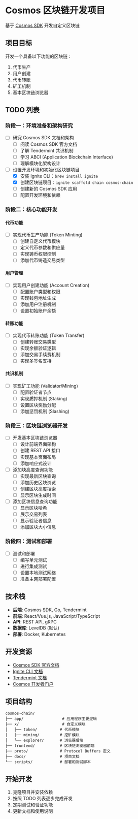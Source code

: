 # Cosmos 区块链开发项目

基于 [Cosmos SDK](https://docs.cosmos.network/) 开发自定义区块链

## 项目目标

开发一个具备以下功能的区块链：
1. 代币生产
2. 用户创建
3. 代币转账
4. 矿工机制
5. 基本区块链浏览器

## TODO 列表

### 阶段一：环境准备和架构研究
- [ ] 研究 Cosmos SDK 文档和架构
  - [ ] 阅读 Cosmos SDK 官方文档
  - [ ] 了解 Tendermint 共识机制
  - [ ] 学习 ABCI (Application Blockchain Interface)
  - [ ] 理解模块化架构设计

- [ ] 设置开发环境和初始化区块链项目
  - [x] 安装 Ignite CLI：`brew install ignite`
  - [x] 创建区块链项目：`ignite scaffold chain cosmos-chain`
  - [ ] 创建新的 Cosmos SDK 应用
  - [ ] 配置开发环境和依赖

### 阶段二：核心功能开发

#### 代币功能
- [ ] 实现代币生产功能 (Token Minting)
  - [ ] 创建自定义代币模块
  - [ ] 定义代币参数和供应量
  - [ ] 实现铸币权限控制
  - [ ] 添加代币铸造交易类型

#### 用户管理
- [ ] 实现用户创建功能 (Account Creation)
  - [ ] 配置账户类型和权限
  - [ ] 实现钱包地址生成
  - [ ] 添加用户注册机制
  - [ ] 设置初始账户余额

#### 转账功能
- [ ] 实现代币转账功能 (Token Transfer)
  - [ ] 创建转账交易类型
  - [ ] 实现余额验证逻辑
  - [ ] 添加交易手续费机制
  - [ ] 实现多签名支持

#### 共识机制
- [ ] 实现矿工功能 (Validator/Mining)
  - [ ] 配置验证者节点
  - [ ] 实现质押机制 (Staking)
  - [ ] 设置区块奖励分配
  - [ ] 添加惩罚机制 (Slashing)

### 阶段三：区块链浏览器开发
- [ ] 开发基本区块链浏览器
  - [ ] 设计前端界面架构
  - [ ] 创建 REST API 接口
  - [ ] 实现基本页面布局
  - [ ] 添加响应式设计

- [ ] 添加块高度查询功能
  - [ ] 实现最新区块查询
  - [ ] 添加历史区块浏览
  - [ ] 创建区块高度搜索
  - [ ] 显示区块生成时间

- [ ] 添加区块信息查询功能
  - [ ] 显示区块哈希
  - [ ] 展示交易列表
  - [ ] 显示验证者信息
  - [ ] 添加区块大小信息

### 阶段四：测试和部署
- [ ] 测试和部署
  - [ ] 编写单元测试
  - [ ] 进行集成测试
  - [ ] 设置本地测试网络
  - [ ] 准备主网部署配置

## 技术栈

- **后端**: Cosmos SDK, Go, Tendermint
- **前端**: React/Vue.js, JavaScript/TypeScript
- **API**: REST API, gRPC
- **数据库**: LevelDB (默认)
- **部署**: Docker, Kubernetes

## 开发资源

- [Cosmos SDK 官方文档](https://docs.cosmos.network/)
- [Ignite CLI 文档](https://docs.ignite.com/)
- [Tendermint 文档](https://docs.tendermint.com/)
- [Cosmos 开发者门户](https://tutorials.cosmos.network/)

## 项目结构

```
cosmos-chain/
├── app/                 # 应用程序主要逻辑
├── x/                   # 自定义模块
│   ├── token/          # 代币模块
│   ├── mining/         # 挖矿模块
│   └── explorer/       # 浏览器后端
├── frontend/           # 区块链浏览器前端
├── proto/              # Protocol Buffers 定义
├── docs/               # 项目文档
└── scripts/            # 部署和测试脚本
```

## 开始开发

1. 克隆项目并安装依赖
2. 按照 TODO 列表逐步完成开发
3. 定期测试和验证功能
4. 更新文档和使用说明